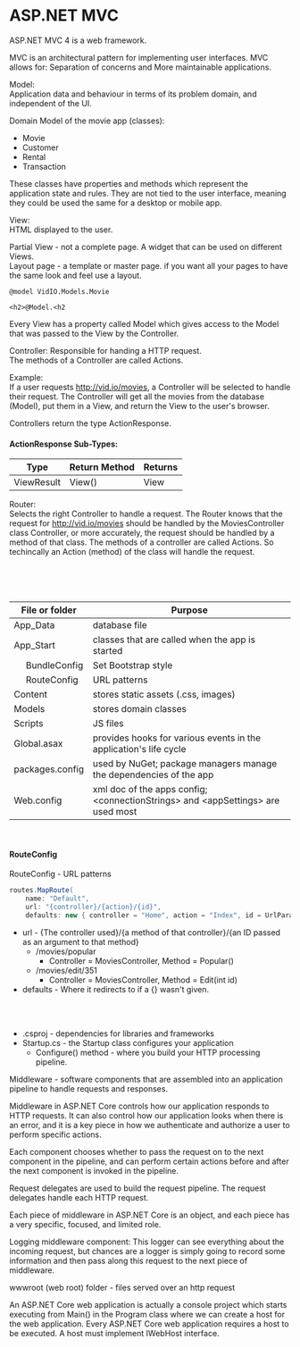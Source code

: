 # ASP.NET MVC

ASP.NET MVC 4 is a web framework.

MVC is an architectural pattern for implementing user interfaces. MVC allows for: Separation of concerns and More maintainable applications.


Model:  
Application data and behaviour in terms of its problem domain, and independent of the UI.

Domain Model of the movie app (classes):
- Movie
- Customer
- Rental
- Transaction

These classes have properties and methods which represent the application state and rules. They are not tied to the user interface, meaning they could be used the same for a desktop or mobile app.


View:  
HTML displayed to the user.

Partial View - not a complete page. A widget that can be used on different Views.  
Layout page - a template or master page. if you want all your pages to have the same look and feel use a layout.

```
@model VidIO.Models.Movie

<h2>@Model.<h2
```
Every View has a property called Model which gives access to the Model that was passed to the View by the Controller.

Controller:
Responsible for handing a HTTP request.  
The methods of a Controller are called Actions.

Example:  
If a user requests http://vid.io/movies, a Controller will be selected to handle their request. The Controller will get all the movies from the database (Model), put them in a View, and return the View to the user's browser.

Controllers return the type ActionResponse.

#### ActionResponse Sub-Types:
Type | Return Method | Returns
--- | --- | ---
ViewResult | View() | View


Router:  
Selects the right Controller to handle a request. The Router knows that the request for http://vid.io/movies should be handled by the MoviesController class Controller, or more accurately, the request should be handled by a method of that class. The methods of a controller are called Actions. So techincally an Action (method) of the class will handle the request.

<br>
<br>
<br>

File or folder | Purpose
--- | ---
App_Data | database file
App_Start | classes that are called when the app is started
&nbsp;&nbsp;&nbsp;&nbsp;&nbsp;BundleConfig | Set Bootstrap style
&nbsp;&nbsp;&nbsp;&nbsp;&nbsp;RouteConfig | URL patterns
Content | stores static assets (.css, images)
Models | stores domain classes
Scripts | JS files
Global.asax | provides hooks for various events in the application's life cycle
packages.config | used by NuGet; package managers manage the dependencies of the app
Web.config | xml doc of the apps config; \<connectionStrings\> and \<appSettings\> are used most

<br>

#### RouteConfig
RouteConfig - URL patterns
```c#
routes.MapRoute(
    name: "Default",
    url: "{controller}/{action}/{id}",
    defaults: new { controller = "Home", action = "Index", id = UrlParameter.Optional });
```
- url - {The controller used}/{a method of that controller}/{an ID passed as an argument to that method}
  - /movies/popular
    - Controller = MoviesController, Method = Popular()
  - /movies/edit/351
    - Controller = MoviesController, Method = Edit(int id)
- defaults - Where it redirects to if a {} wasn't given.

<br>
<br>



- .csproj - dependencies for libraries and frameworks
- Startup.cs - the Startup class configures your application
    - Configure() method - where you build your HTTP processing pipeline.



Middleware - software components that are assembled into an application pipeline to handle requests and responses.

Middleware in ASP.NET Core controls how our application responds to HTTP requests. It can also control how our application looks when there is an error, and it is a key piece in how we authenticate and authorize a user to perform specific actions.

Each component chooses whether to pass the request on to the next component in the pipeline, and can perform certain actions before and after the next component is invoked in the pipeline.

Request delegates are used to build the request pipeline. The request delegates handle each HTTP request.

Each piece of middleware in ASP.NET Core is an object, and each piece has a very specific, focused, and limited role.


Logging middleware component:
This logger can see everything about the incoming request, but chances are a logger is simply going to record some information and then pass along this request to the next piece of middleware.


wwwroot (web root) folder - files served over an http request


An ASP.NET Core web application is actually a console project which starts executing from Main() in the Program class where we can create a host for the web application. 
Every ASP.NET Core web application requires a host to be executed. A host must implement IWebHost interface.




